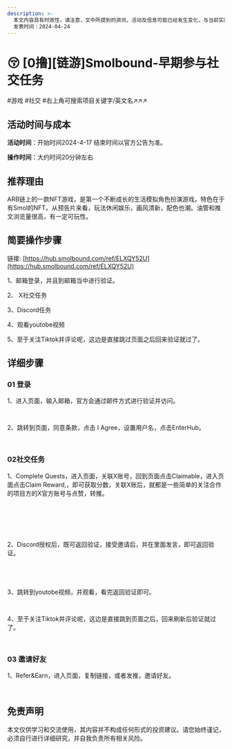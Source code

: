 ```yaml
---
description: >-
  本文内容具有时效性，请注意，文中所提到的资讯、活动及信息可能已经发生变化，与当前实际情况有所不同。我们建议您在做出任何决策之前，始终进行自主研究和验证。 
  发表时间：2024-04-24
---
```


# 😚 \[0撸]\[链游]Smolbound-早期参与社交任务

\#游戏 #社交 #右上角可搜索项目关键字/英文名↗↗↗

## 活动时间与成本 <a href="#huo-dong-shi-jian-yu-cheng-ben" id="huo-dong-shi-jian-yu-cheng-ben"></a>

**活动时间**：开始时间2024-4-17 结束时间以官方公告为准。

**操作时间**：大约时间20分钟左右

## 推荐理由 <a href="#tui-jian-li-you" id="tui-jian-li-you"></a>

ARB链上的一款NFT游戏，是第一个不断成长的生活模拟角色扮演游戏，特色在于有Smol的NFT。从预告片来看，玩法休闲娱乐，画风清新，配色也潮。油管和推文浏览量很高，有一定可玩性。

## 简要操作步骤 <a href="#jian-yao-cao-zuo-bu-zhou" id="jian-yao-cao-zuo-bu-zhou"></a>

链接: [https://hub.smolbound.com/ref/ELXQY52U](https://hub.smolbound.com/ref/ELXQY52U)

1、邮箱登录，并且到邮箱当中进行验证。

2、 X社交任务

3、Discord任务

4、观看youtobe视频

5、至于关注Tiktok并评论呢，这边是直接跳过页面之后回来验证就过了。

## 详细步骤 <a href="#xiang-xi-bu-zhou" id="xiang-xi-bu-zhou"></a>

### **01 登录**

1、进入页面，输入邮箱，官方会通过邮件方式进行验证并访问。

<figure><img src="../.gitbook/assets/image (313).png" alt=""><figcaption></figcaption></figure>

<figure><img src="../.gitbook/assets/image (314).png" alt=""><figcaption></figcaption></figure>

2、跳转到页面，同意条款，点击 I Agree，设置用户名，点击EnterHub。

<figure><img src="../.gitbook/assets/image (315).png" alt=""><figcaption></figcaption></figure>

<figure><img src="../.gitbook/assets/image (316).png" alt=""><figcaption></figcaption></figure>

### **02社交任务**

1、Complete Quests，进入页面，关联X账号，回到页面点击Claimable，进入页面点击Claim Reward,，即可获取分数，关联X账后，就都是一些简单的关注合作的项目方的X官方账号与点赞，转推。

<figure><img src="../.gitbook/assets/image (317).png" alt=""><figcaption></figcaption></figure>

<figure><img src="../.gitbook/assets/image (319).png" alt=""><figcaption></figcaption></figure>

<figure><img src="../.gitbook/assets/image (320).png" alt=""><figcaption></figcaption></figure>

<figure><img src="../.gitbook/assets/image (323).png" alt=""><figcaption></figcaption></figure>

<figure><img src="../.gitbook/assets/image (325).png" alt=""><figcaption></figcaption></figure>

<figure><img src="../.gitbook/assets/image (326).png" alt=""><figcaption></figcaption></figure>

2、Discord授权后，既可返回验证，接受邀请后，并在里面发言，即可返回验证。

<figure><img src="../.gitbook/assets/image (327).png" alt=""><figcaption></figcaption></figure>

<figure><img src="../.gitbook/assets/image (328).png" alt=""><figcaption></figcaption></figure>

<figure><img src="../.gitbook/assets/image (329).png" alt=""><figcaption></figcaption></figure>

<figure><img src="../.gitbook/assets/image (330).png" alt=""><figcaption></figcaption></figure>

3、跳转到youtobe视频，并观看，看完返回验证即可。

<figure><img src="../.gitbook/assets/image (331).png" alt=""><figcaption></figcaption></figure>

<figure><img src="../.gitbook/assets/image (332).png" alt=""><figcaption></figcaption></figure>

4、至于关注Tiktok并评论呢，这边是直接跳到页面之后，回来刷新后验证就过了。

<figure><img src="../.gitbook/assets/image (333).png" alt=""><figcaption></figcaption></figure>

<figure><img src="../.gitbook/assets/image (334).png" alt=""><figcaption></figcaption></figure>

### **03 邀请好友**

1、Refer\&Earn，进入页面，复制链接，或者发推，邀请好友。

<figure><img src="../.gitbook/assets/image (335).png" alt=""><figcaption></figcaption></figure>

<figure><img src="../.gitbook/assets/image (337).png" alt=""><figcaption></figcaption></figure>

## 免责声明 <a href="#mian-ze-sheng-ming" id="mian-ze-sheng-ming"></a>

本文仅供学习和交流使用，其内容并不构成任何形式的投资建议。请您始终谨记，必须自行进行详细研究，并自我负责所有相关风险。
